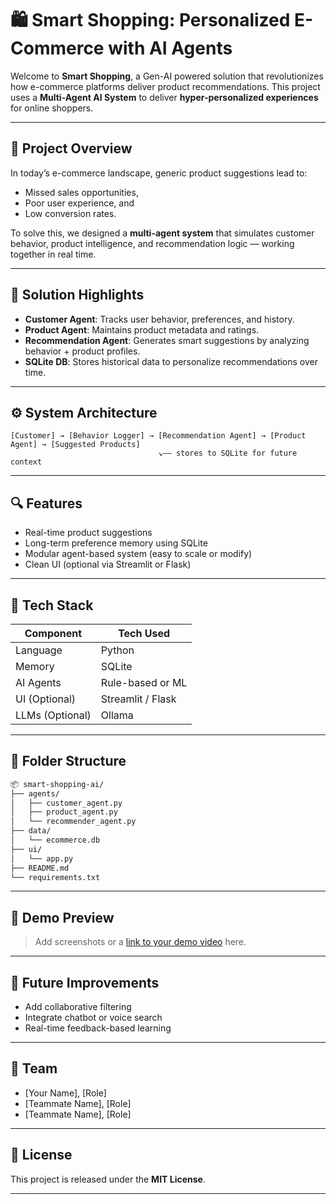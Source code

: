 
# 🛍️ Smart Shopping: Personalized E-Commerce with AI Agents

Welcome to **Smart Shopping**, a Gen-AI powered solution that revolutionizes how e-commerce platforms deliver product recommendations. This project uses a **Multi-Agent AI System** to deliver **hyper-personalized experiences** for online shoppers.

---

## 🚀 Project Overview

In today’s e-commerce landscape, generic product suggestions lead to:
- Missed sales opportunities,
- Poor user experience, and
- Low conversion rates.

To solve this, we designed a **multi-agent system** that simulates customer behavior, product intelligence, and recommendation logic — working together in real time.

---

## 🧠 Solution Highlights

- **Customer Agent**: Tracks user behavior, preferences, and history.
- **Product Agent**: Maintains product metadata and ratings.
- **Recommendation Agent**: Generates smart suggestions by analyzing behavior + product profiles.
- **SQLite DB**: Stores historical data to personalize recommendations over time.

---

## ⚙️ System Architecture

```text
[Customer] → [Behavior Logger] → [Recommendation Agent] → [Product Agent] → [Suggested Products]
                                 ↘—— stores to SQLite for future context
```

---

## 🔍 Features

- Real-time product suggestions
- Long-term preference memory using SQLite
- Modular agent-based system (easy to scale or modify)
- Clean UI (optional via Streamlit or Flask)

---

## 🧰 Tech Stack

| Component           | Tech Used         |
|---------------------|-------------------|
| Language            | Python            |
| Memory              | SQLite            |
| AI Agents           | Rule-based or ML  |
| UI (Optional)       | Streamlit / Flask |
| LLMs (Optional)     | Ollama            |

---

## 📁 Folder Structure

```bash
📦 smart-shopping-ai/
├── agents/
│   ├── customer_agent.py
│   ├── product_agent.py
│   └── recommender_agent.py
├── data/
│   └── ecommerce.db
├── ui/
│   └── app.py
├── README.md
└── requirements.txt
```

---

## 📸 Demo Preview

> Add screenshots or a [link to your demo video](#) here.

---

## 🔮 Future Improvements

- Add collaborative filtering
- Integrate chatbot or voice search
- Real-time feedback-based learning

---

## 👥 Team

- [Your Name], [Role]
- [Teammate Name], [Role]
- [Teammate Name], [Role]

---

## 📄 License

This project is released under the **MIT License**.

---
